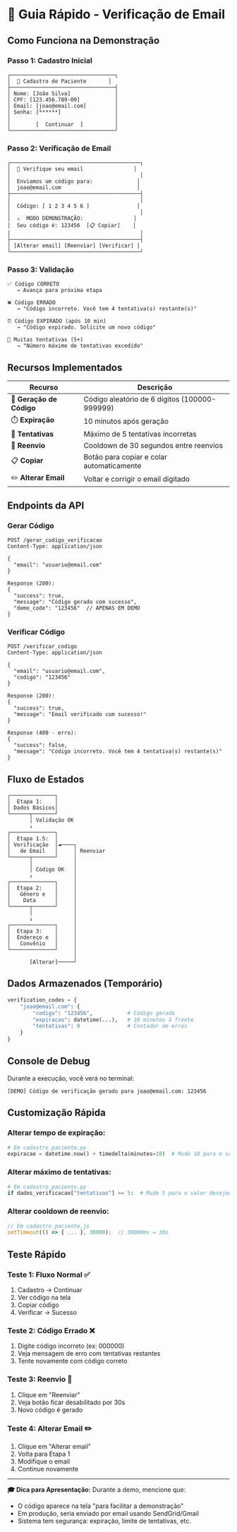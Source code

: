 # 🎯 Guia Rápido - Verificação de Email

## Como Funciona na Demonstração

### Passo 1: Cadastro Inicial
```
┌─────────────────────────────────┐
│  📝 Cadastro de Paciente       │
├─────────────────────────────────┤
│ Nome: [João Silva]              │
│ CPF: [123.456.789-09]           │
│ Email: [joao@email.com]         │
│ Senha: [******]                 │
│                                 │
│        [  Continuar  ]          │
└─────────────────────────────────┘
```

### Passo 2: Verificação de Email
```
┌─────────────────────────────────────────┐
│  📧 Verifique seu email                │
│                                         │
│  Enviamos um código para:              │
│  joao@email.com                        │
├─────────────────────────────────────────┤
│                                         │
│  Código: [ 1 2 3 4 5 6 ]               │
│                                         │
│  ⚠️  MODO DEMONSTRAÇÃO:                │
│  Seu código é: 123456  [📋 Copiar]    │
│                                         │
├─────────────────────────────────────────┤
│ [Alterar email] [Reenviar] [Verificar] │
└─────────────────────────────────────────┘
```

### Passo 3: Validação
```
✅ Código CORRETO
   → Avança para próxima etapa

❌ Código ERRADO
   → "Código incorreto. Você tem 4 tentativa(s) restante(s)"

⏰ Código EXPIRADO (após 10 min)
   → "Código expirado. Solicite um novo código"

🚫 Muitas tentativas (5+)
   → "Número máximo de tentativas excedido"
```

## Recursos Implementados

| Recurso | Descrição |
|---------|-----------|
| 🎲 **Geração de Código** | Código aleatório de 6 dígitos (100000-999999) |
| ⏱️ **Expiração** | 10 minutos após geração |
| 🔢 **Tentativas** | Máximo de 5 tentativas incorretas |
| 🔄 **Reenvio** | Cooldown de 30 segundos entre reenvios |
| 📋 **Copiar** | Botão para copiar e colar automaticamente |
| ✏️ **Alterar Email** | Voltar e corrigir o email digitado |

## Endpoints da API

### Gerar Código
```http
POST /gerar_codigo_verificacao
Content-Type: application/json

{
  "email": "usuario@email.com"
}

Response (200):
{
  "success": true,
  "message": "Código gerado com sucesso",
  "demo_code": "123456"  // APENAS EM DEMO
}
```

### Verificar Código
```http
POST /verificar_codigo
Content-Type: application/json

{
  "email": "usuario@email.com",
  "codigo": "123456"
}

Response (200):
{
  "success": true,
  "message": "Email verificado com sucesso!"
}

Response (400 - erro):
{
  "success": false,
  "message": "Código incorreto. Você tem 4 tentativa(s) restante(s)"
}
```

## Fluxo de Estados

```
┌──────────────┐
│  Etapa 1:    │
│ Dados Básicos│
└──────┬───────┘
       │ Validação OK
       ↓
┌──────────────┐
│  Etapa 1.5:  │
│ Verificação  │◄────┐
│   de Email   │     │ Reenviar
└──────┬───────┘     │
       │             │
       │ Código OK   │
       ↓             │
┌──────────────┐     │
│  Etapa 2:    │     │
│   Gênero e   │     │
│    Data      │     │
└──────┬───────┘     │
       │             │
       ↓             │
┌──────────────┐     │
│  Etapa 3:    │     │
│  Endereço e  │     │
│   Convênio   │     │
└──────────────┘     │
                     │
       [Alterar]─────┘
```

## Dados Armazenados (Temporário)

```python
verification_codes = {
    "joao@email.com": {
        "codigo": "123456",           # Código gerado
        "expiracao": datetime(...),   # 10 minutos à frente
        "tentativas": 0               # Contador de erros
    }
}
```

## Console de Debug

Durante a execução, você verá no terminal:

```
[DEMO] Código de verificação gerado para joao@email.com: 123456
```

## Customização Rápida

### Alterar tempo de expiração:
```python
# Em cadastro_paciente.py
expiracao = datetime.now() + timedelta(minutes=10)  # Mude 10 para o valor desejado
```

### Alterar máximo de tentativas:
```python
# Em cadastro_paciente.py
if dados_verificacao["tentativas"] >= 5:  # Mude 5 para o valor desejado
```

### Alterar cooldown de reenvio:
```javascript
// Em cadastro_paciente.js
setTimeout(() => { ... }, 30000);  // 30000ms = 30s
```

## Teste Rápido

### Teste 1: Fluxo Normal ✅
1. Cadastro → Continuar
2. Ver código na tela
3. Copiar código
4. Verificar → Sucesso

### Teste 2: Código Errado ❌
1. Digite código incorreto (ex: 000000)
2. Veja mensagem de erro com tentativas restantes
3. Tente novamente com código correto

### Teste 3: Reenvio 🔄
1. Clique em "Reenviar"
2. Veja botão ficar desabilitado por 30s
3. Novo código é gerado

### Teste 4: Alterar Email ✏️
1. Clique em "Alterar email"
2. Volta para Etapa 1
3. Modifique o email
4. Continue novamente

---

**🎓 Dica para Apresentação:**
Durante a demo, mencione que:
- O código aparece na tela "para facilitar a demonstração"
- Em produção, seria enviado por email usando SendGrid/Gmail
- Sistema tem segurança: expiração, limite de tentativas, etc.

